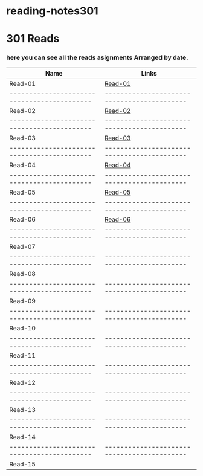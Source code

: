 # reading-notes301
# 301 Reads
### here you can see all the reads asignments Arranged by date.


Name                                       | Links
-------------------------------------------|-------------------------------------------
Read-01                                    | [Read-01](https://thaerm94.github.io/reading-notes301/read01)
-------------------------------------------|-------------------------------------------
Read-02                                    | [Read-02](https://thaerm94.github.io/reading-notes301/read02)
-------------------------------------------|-------------------------------------------
Read-03                                    | [Read-03](https://thaerm94.github.io/reading-notes301/read03)
-------------------------------------------|-------------------------------------------
Read-04                                    | [Read-04](https://thaerm94.github.io/reading-notes301/read04)
-------------------------------------------|-------------------------------------------
Read-05                                    |  [Read-05](https://thaerm94.github.io/reading-notes301/read05)
-------------------------------------------|-------------------------------------------
Read-06                                    |  [Read-06](https://thaerm94.github.io/reading-notes301/read06)
-------------------------------------------|-------------------------------------------
Read-07                                    |  
-------------------------------------------|-------------------------------------------
Read-08                                    |  
-------------------------------------------|-------------------------------------------
Read-09                                    |  
-------------------------------------------|-------------------------------------------
Read-10                                    |
-------------------------------------------|-------------------------------------------
Read-11                                    |
-------------------------------------------|-------------------------------------------
Read-12                                    |
-------------------------------------------|-------------------------------------------
Read-13                                    |
-------------------------------------------|-------------------------------------------
Read-14                                    |
-------------------------------------------|-------------------------------------------
Read-15                                    |
